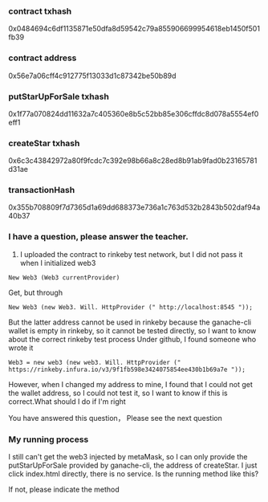 ### contract txhash
0x0484694c6df1135871e50dfa8d59542c79a855906699954618eb1450f501fb39
### contract address
0x56e7a06cff4c912775f13033d1c87342be50b89d

###  putStarUpForSale txhash
0x1f77a070824dd11632a7c405360e8b5c52bb85e306cffdc8d078a5554ef0eff1


### createStar txhash
0x6c3c43842972a80f9fcdc7c392e98b66a8c28ed8b91ab9fad0b23165781d31ae

### transactionHash
0x355b708809f7d7365d1a69dd688373e736a1c763d532b2843b502daf94a40b37



### I have a question, please answer the teacher.

1. I uploaded the contract to rinkeby test network, but I did not pass it when I initialized web3
```
New Web3 (Web3 currentProvider)
```
Get, but through
```
New Web3 (new Web3. Will. HttpProvider (" http://localhost:8545 "));
```
But the latter address cannot be used in rinkeby because the ganache-cli wallet is empty in rinkeby, so it cannot be tested directly, so I want to know about the correct rinkeby test process
Under github, I found someone who wrote it
```
Web3 = new web3 (new web3. Will. HttpProvider (" https://rinkeby.infura.io/v3/9f1fb598e3424075854ee430b1b69a7e "));
```
However, when I changed my address to mine, I found that I could not get the wallet address, so I could not test it, so I want to know if this is correct.What should I do if I'm right

You have answered this question， Please see the next question


### My running process

I still can't get the web3 injected by metaMask, so I can only provide the putStarUpForSale provided by ganache-cli, the address of createStar. I just click index.html directly, there is no service. Is the running method like this?

If not, please indicate the method